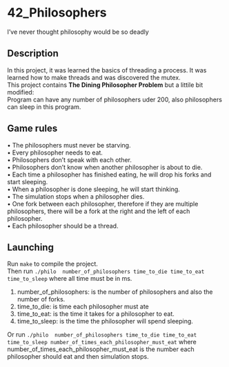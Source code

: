 # 42_Philosophers
I’ve never thought philosophy would be so deadly
## Description
In this project, it was learned the basics of threading a process. It was learned how to make threads and was discovered the mutex. \
This project contains **The Dining Philosopher Problem** but a littile bit modified: \
Program can have any number of philosophers uder 200, also philosophers can sleep in this program.
## Game rules
• The philosophers must never be starving. \
• Every philosopher needs to eat. \
• Philosophers don’t speak with each other. \
• Philosophers don’t know when another philosopher is about to die. \
• Each time a philosopher has finished eating, he will drop his forks and start sleeping. \
• When a philosopher is done sleeping, he will start thinking. \
• The simulation stops when a philosopher dies. \
• One fork between each philosopher, therefore if they are multiple philosophers, there will be a fork at the right and the left of each philosopher. \
• Each philosopher should be a thread.
## Launching
Run `make` to compile the project. \
Then run `./philo  number_of_philosophers time_to_die time_to_eat time_to_sleep` where all time must be in ms. 
1. number_of_philosophers: is the number of philosophers and also the number of forks.
2. time_to_die: is time each philosopher must ate 
3. time_to_eat: is the time it takes for a philosopher to eat.
4. time_to_sleep: is the time the philosopher will spend sleeping.

Or run `./philo  number_of_philosophers time_to_die time_to_eat time_to_sleep number_of_times_each_philosopher_must_eat` where \
number_of_times_each_philosopher_must_eat is the number each philosopher should eat and then simulation stops.  
